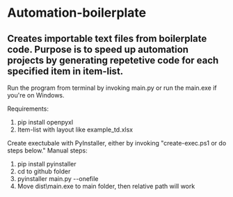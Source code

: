 # Automation-boilerplate
## Creates importable text files from boilerplate code. Purpose is to speed up automation projects by generating repetetive code for each specified item in item-list.

Run the program from terminal by invoking main.py or run the main.exe if you're on Windows.

Requirements:
1. pip install openpyxl
2. Item-list with layout like example_td.xlsx

Create exectubale with PyInstaller, either by invoking "create-exec.ps1 or do steps below."
Manual steps:
1. pip install pyinstaller
2. cd to github folder
3. pyinstaller main.py --onefile
4. Move dist\main.exe to main folder, then relative path will work
